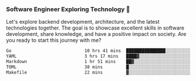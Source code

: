 ### Software Engineer Exploring Technology 🚀 

Let's explore backend development, architecture, and the latest technologies together. The goal is to showcase excellent skills in software development, share knowledge, and have a positive impact on society. Are you ready to start this journey with me?

<!--START_SECTION:waka-->

```txt
Go                            10 hrs 41 mins  ███████████████░░░░░░░░░░   60.35 %
YAML                          3 hrs 17 mins   ████▓░░░░░░░░░░░░░░░░░░░░   18.54 %
Markdown                      1 hr 51 mins    ██▓░░░░░░░░░░░░░░░░░░░░░░   10.48 %
TOML                          38 mins         █░░░░░░░░░░░░░░░░░░░░░░░░   03.59 %
Makefile                      22 mins         ▓░░░░░░░░░░░░░░░░░░░░░░░░   02.09 %
```

<!--END_SECTION:waka-->
